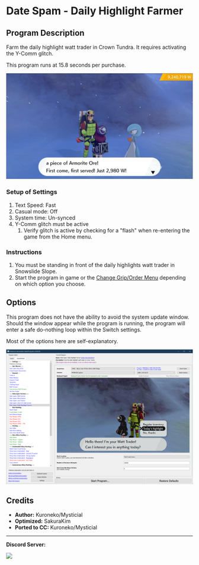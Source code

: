 # Date Spam - Daily Highlight Farmer

## Program Description

Farm the daily highlight watt trader in Crown Tundra. It requires activating the Y-Comm glitch.

This program runs at 15.8 seconds per purchase.

<img src="images/DateSpam-DailyHighlightFarmer-0.png">

### Setup of Settings

1. Text Speed: Fast
2. Casual mode: Off
3. System time: Un-synced
4. Y-Comm glitch must be active
   1. Verify glitch is active by checking for a "flash" when re-entering the game from the Home menu.

### Instructions

1. You must be standing in front of the daily highlights watt trader in Snowslide Slope.
2. Start the program in game or the [Change Grip/Order Menu](https://github.com/PokemonAutomation/Microcontroller/blob/master/Wiki/Programs/NintendoSwitch/ChangeGripOrderMenu.md) depending on which option you choose.


## Options

This program does not have the ability to avoid the system update window. Should the window appear while the program is running, the program will enter a safe do-nothing loop within the Switch settings.

Most of the options here are self-explanatory.

<img src="images/DateSpam-DailyHighlightFarmer-Settings.png">


## Credits

- **Author:** Kuroneko/Mysticial
- **Optimized:** SakuraKim
- **Ported to CC:** Kuroneko/Mysticial


<hr>

**Discord Server:** 

[<img src="https://canary.discordapp.com/api/guilds/695809740428673034/widget.png?style=banner2">](https://discord.gg/cQ4gWxN)


